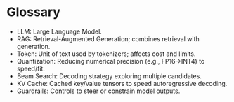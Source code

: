 # Glossary

- LLM: Large Language Model.
- RAG: Retrieval-Augmented Generation; combines retrieval with generation.
- Token: Unit of text used by tokenizers; affects cost and limits.
- Quantization: Reducing numerical precision (e.g., FP16→INT4) to speed/fit.
- Beam Search: Decoding strategy exploring multiple candidates.
- KV Cache: Cached key/value tensors to speed autoregressive decoding.
- Guardrails: Controls to steer or constrain model outputs.
